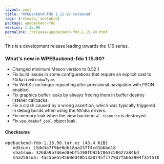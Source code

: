 ```yaml
---
layout: post
title: "WPEBackend-fdo 1.15.90 released"
tags: [release, unstable]
package: wpebackend-fdo
version: 1.15.90
permalink: /release/wpebackend-fdo-1.15.90.html
---
```


This is a development release leading towards the 1.16 series.

### What's new in WPEBackend-fdo 1.15.90?

- Changed minimum Meson version to 0.52.1
- Fix build issues in some configurations that require an explicit cast
  to `EGLNativeWindowType`.
- Fix WebKit no longer repainting after provisional navigation with
  PSON enabled.
- Fix graphics buffer leaks by always freeing them in buffer destroy
  listener callbacks.
- Fix a crash caused by a wrong assertion, which was typically triggered
  in debug builds when using the NVidia drivers.
- Fix memory leak when the view backend `wl_resource` is destroyed.
- Fix `wpe_dmabuf_pool` object leak.

#### Checksums

<pre>
wpebackend-fdo-1.15.90.tar.xz (43.4 KiB)
   md5sum: 15dd3a7f9be0db18aa237f4cd1bbbd18
   sha1sum: 3268a9b7d6ed8ebf5198fb92b7063c58627a84bd
   sha256sum: 4ac5be554560ed48b13a0745fc779d7f6663904f35f510a6c50e34cb96999083
</pre>
